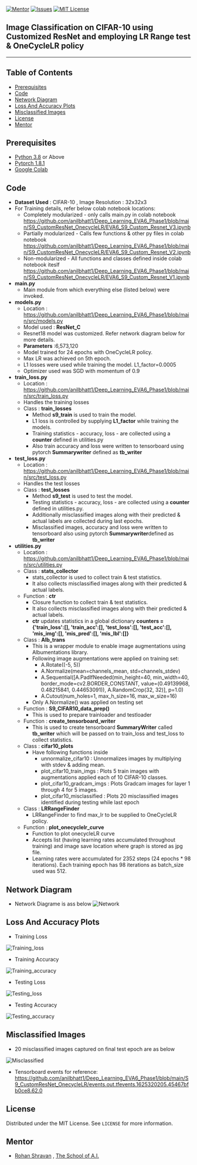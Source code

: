 
<!-- PROJECT SHIELDS -->
<!--
*** I'm using markdown "reference style" links for readability.
*** Reference links are enclosed in brackets [ ] instead of parentheses ( ).
*** See the bottom of this document for the declaration of the reference variables
*** for contributors-url, forks-url, etc. This is an optional, concise syntax you may use.
*** https://www.markdownguide.org/basic-syntax/#reference-style-links
-->
[![Mentor][mentor-shield]][mentor-url]
[![Issues][issues-shield]][issues-url]
[![MIT License][license-shield]][license-url]

## Image Classification on CIFAR-10 using Customized ResNet and employing LR Range test & OneCycleLR policy
________

<!-- TABLE OF CONTENTS -->
## Table of Contents

* [Prerequisites](#prerequisites)
* [Code](#Code)
* [Network Diagram](#Network-Diagram)
* [Loss And Accuracy Plots](#Loss-And-Accuracy-Plots)
* [Misclassified Images](#Misclassified-Images)
* [License](#license)
* [Mentor](#mentor)

## Prerequisites

* [Python 3.8](https://www.python.org/downloads/) or Above
* [Pytorch 1.8.1](https://pytorch.org/)  
* [Google Colab](https://colab.research.google.com/)

<!-- Code -->
## Code
- **Dataset Used** : CIFAR-10 , Image Resolution : 32x32x3
- For Training details, refer below colab notebook locations:
    - Completely modularized - only calls main.py in colab notebook
https://github.com/anilbhatt1/Deep_Learning_EVA6_Phase1/blob/main/S9_CustomResNet_OnecycleLR/EVA6_S9_Custom_Resnet_V3.ipynb
    - Partially modularized  - Calls few functions & other py files in colab notebook
https://github.com/anilbhatt1/Deep_Learning_EVA6_Phase1/blob/main/S9_CustomResNet_OnecycleLR/EVA6_S9_Custom_Resnet_V2.ipynb
    - Non-modularized - All functions and classes defined inside colab notebook iteslf
https://github.com/anilbhatt1/Deep_Learning_EVA6_Phase1/blob/main/S9_CustomResNet_OnecycleLR/EVA6_S9_Custom_Resnet_V1.ipynb
- **main.py**
    - Main module from which everything else (listed below) were invoked.
- **models.py**    
	- Location : https://github.com/anilbhatt1/Deep_Learning_EVA6_Phase1/blob/main/src/models.py
	- Model used : **ResNet_C**
	- Resnet18 model was customized. Refer network diagram below for more details.
	- **Parameters** :6,573,120
	- Model trained for 24 epochs with OneCycleLR policy.
	- Max LR was achieved on 5th epoch.
    - L1 losses were used while training the model. L1_factor=0.0005
	- Optimizer used was SGD with momentum of 0.9
- **train_loss.py**
	- Location : https://github.com/anilbhatt1/Deep_Learning_EVA6_Phase1/blob/main/src/train_loss.py
	- Handles the training losses
	- Class : **train_losses**
		- Method **s9_train** is used to train the model.
		- L1 loss is controlled by supplying **L1_factor** while training the models.
		- Training statistics - accuracy, loss - are collected using a **counter** defined in utilities.py
		- Also train accuracy and loss were written to tensorboard using pytorch **Summarywriter** defined as **tb_writer** 
- **test_loss.py**
	- Location : https://github.com/anilbhatt1/Deep_Learning_EVA6_Phase1/blob/main/src/test_loss.py
	- Handles the test losses
	- Class : **test_losses**
		- Method **s9_test** is used to test the model.
		- Testing statistics - accuracy, loss - are collected using a **counter** defined in utilities.py. 
		- Additionally misclassified images along with their predicted & actual labels are collected during last epochs.
		- Misclassified images, accuracy and loss were written to tensorboard also using pytorch **Summarywriter**defined as **tb_writer**
- **utilities.py**
	- Location : https://github.com/anilbhatt1/Deep_Learning_EVA6_Phase1/blob/main/src/utilities.py
	- Class : **stats_collector**
		- stats_collector is used to collect train & test statistics.
		- It also collects misclassified images along with their predicted & actual labels.
	- Function : **ctr**
		- Closure function to collect train & test statistics.
		- It also collects misclassified images along with their predicted & actual labels.
        - **ctr** updates statistics in a global dictionary **counters = {'train_loss':[], 'train_acc':[], 'test_loss':[], 'test_acc':[], 'mis_img':[], 'mis_pred':[], 'mis_lbl':[]}**
    - Class : **Alb_trans**
        - This is a wrapper module to enable image augmentations using Albumentations library.    
        - Following image augmentations were applied on training set:
            - A.Rotate((-5, 5))
            - A.Normalize(mean=channels_mean, std=channels_stdev)
            - A.Sequential([A.PadIfNeeded(min_height=40, min_width=40, border_mode=cv2.BORDER_CONSTANT, value=(0.49139968, 0.48215841, 0.44653091)), A.RandomCrop(32, 32)], p=1.0)            
            - A.Cutout(num_holes=1, max_h_size=16, max_w_size=16)
        - Only A.Normalize() was applied on testing set
    - Function : **S9_CIFAR10_data_prep()**
        - This is used to prepare trainloader and testloader 
    - Function : **create_tensorboard_writer**
        - This is used to create tensorboard **SummaryWriter** called **tb_writer** which will be passed on to train_loss and test_loss to collect statistics.
    - Class : **cifar10_plots**
        - Have following functions inside
            - unnormalize_cifar10 : Unnormalizes images by multiplying with stdev & adding mean.
            - plot_cifar10_train_imgs : Plots 5 train images with augmentations applied each of 10 CIFAR-10 classes.
            - plot_cifar10_gradcam_imgs : Plots Gradcam images for layer 1 through 4 for 5 images.
            - plot_cifar10_misclassified : Plots 20 misclassified images identified during testing while last epoch
    - Class : **LRRangeFinder**
        - LRRangeFinder to find max_lr to be supplied to OneCycleLR policy.
    - Function : **plot_onecyclelr_curve**
        - Function to plot onecycleLR curve
        - Accepts list (having learning rates accumulated throughout training) and image save location where graph is stored as jpg file.
        - Learning rates were accumulated for 2352 steps (24 epochs * 98 iterations). Each training epoch has 98 iterations as batch_size used was 512.

<!-- Network-Diagram-->
## Network Diagram
- Network Diagrame is ass below
![Network]()

<!-- Loss-And-Accuracy-Plots -->
## Loss And Accuracy Plots
- Training Loss

![Training_loss](https://github.com/anilbhatt1/Deep_Learning_EVA6_Phase1/blob/main/S9_CustomResNet_OnecycleLR/Train_Loss_Tb.jpg)

- Training Accuracy

![Training_accuracy](https://github.com/anilbhatt1/Deep_Learning_EVA6_Phase1/blob/main/S9_CustomResNet_OnecycleLR/Train_Accuracy_Tb.jpg)

- Testing Loss

![Testing_loss](https://github.com/anilbhatt1/Deep_Learning_EVA6_Phase1/blob/main/S9_CustomResNet_OnecycleLR/Test_Loss_Tb.jpg)

- Testing Accuracy

![Testing_accuracy](https://github.com/anilbhatt1/Deep_Learning_EVA6_Phase1/blob/main/S9_CustomResNet_OnecycleLR/Test_Accuracy_Tb.jpg)

<!-- Misclassified-Images -->
## Misclassified Images
- 20 misclassified images captured on final test epoch are as below

![Misclassified](https://github.com/anilbhatt1/Deep_Learning_EVA6_Phase1/blob/main/S9_CustomResNet_OnecycleLR/Test_Misclass_Imgs.jpg)

- Tensorboard events for reference:
https://github.com/anilbhatt1/Deep_Learning_EVA6_Phase1/blob/main/S9_CustomResNet_OnecycleLR/events.out.tfevents.1625320205.45467bfb0ce8.62.0

<!-- LICENSE -->
## License

Distributed under the MIT License. See `LICENSE` for more information.

<!-- MENTOR -->
## Mentor

* [Rohan Shravan](https://www.linkedin.com/in/rohanshravan/) , [The School of A.I.](https://theschoolof.ai/)

<!-- MARKDOWN LINKS & IMAGES -->
<!-- https://www.markdownguide.org/basic-syntax/#reference-style-links -->
[mentor-shield]: https://img.shields.io/badge/Mentor-mentor-yellowgreen
[mentor-url]: https://www.linkedin.com/in/rohanshravan/
[forks-shield]: https://img.shields.io/github/forks/othneildrew/Best-README-Template.svg?style=flat-square
[forks-url]: https://github.com/othneildrew/Best-README-Template/network/members
[stars-shield]: https://img.shields.io/github/stars/othneildrew/Best-README-Template.svg?style=flat-square
[stars-url]: https://github.com/othneildrew/Best-README-Template/stargazers
[issues-shield]: https://img.shields.io/github/issues/othneildrew/Best-README-Template.svg?style=flat-square
[issues-url]: https://github.com/othneildrew/Best-README-Template/issues
[license-shield]: https://img.shields.io/github/license/othneildrew/Best-README-Template.svg?style=flat-square
[license-url]: https://github.com/anilbhatt1/Deep_Learning_EVA4_Phase2/blob/master/LICENSE.txt
[linkedin-shield]: https://img.shields.io/badge/-LinkedIn-black.svg?style=flat-square&logo=linkedin&colorB=555




